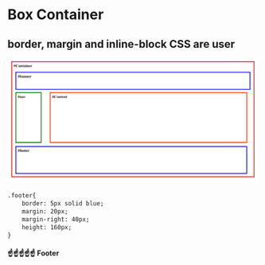 # Box Container

## border, margin and inline-block CSS are user


<img src="https://github.com/Abel5173/lab-practice/blob/main/image/Screenshot%20from%202022-12-02%2009-29-26.png" width="1200"/>

```
.footer{
    border: 5px solid blue;
    margin: 20px;
    margin-right: 40px;
    height: 160px;
}
```


#### ☝️☝️☝️☝️☝️ Footer
